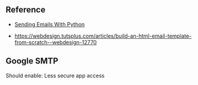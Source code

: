 ## Reference
- [Sending Emails With Python](https://realpython.com/python-send-email/)

- https://webdesign.tutsplus.com/articles/build-an-html-email-template-from-scratch--webdesign-12770

## Google SMTP
Should enable: Less secure app access